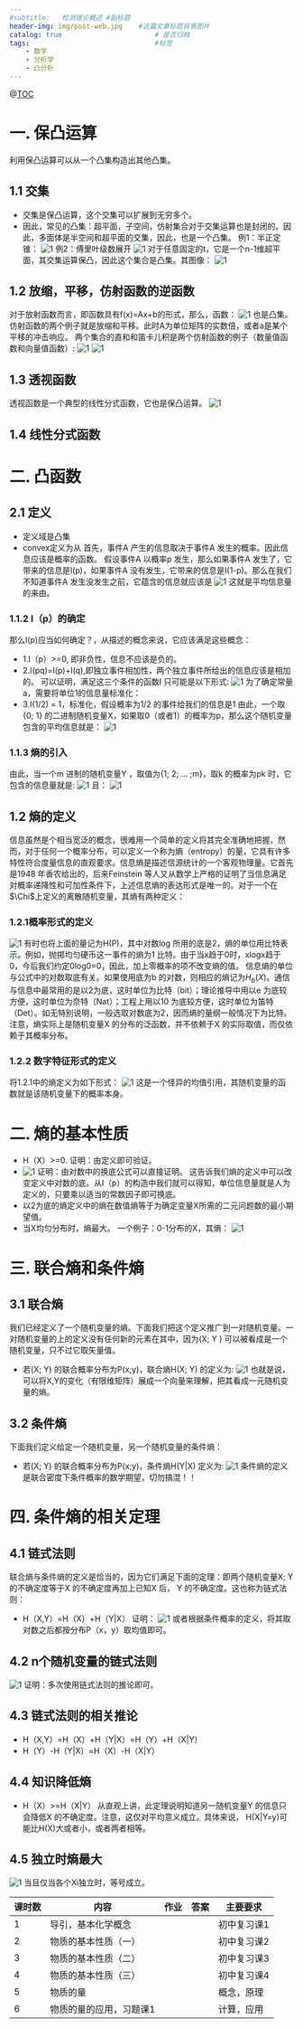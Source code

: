 ```yaml
---
#subtitle:   检测理论概述 #副标题
header-img: img/post-web.jpg    #这篇文章标题背景图片
catalog: true                       # 是否归档
tags:                               #标签
    - 数学
    - 分析学
    - 凸分析
---
```


@[TOC](凸分析)

# 一. 保凸运算
利用保凸运算可以从一个凸集构造出其他凸集。
## 1.1 交集
* 交集是保凸运算，这个交集可以扩展到无穷多个。
* 因此，常见的凸集：超平面，子空间，仿射集合对于交集运算也是封闭的。因此，多面体是半空间和超平面的交集，因此，也是一个凸集。
例1：半正定锥：
![1](https://raw.githubusercontent.com/jaylencheng/blogimages/master/19-9-30-1.png)
例2：傅里叶级数展开
![1](https://raw.githubusercontent.com/jaylencheng/blogimages/master/19-9-30-2.png)
对于任意固定的t，它是一个n-1维超平面，其交集运算保凸，因此这个集合是凸集。其图像：
![1](https://raw.githubusercontent.com/jaylencheng/blogimages/master/19-9-30-3.png)

## 1.2 放缩，平移，仿射函数的逆函数
对于放射函数而言，即函数具有f(x)=Ax+b的形式，那么，函数：
![1](https://raw.githubusercontent.com/jaylencheng/blogimages/master/19-9-30-4.gif)
也是凸集。
仿射函数的两个例子就是放缩和平移。此时A为单位矩阵的实数倍，或者a是某个平移的冲击响应。
两个集合的直和和笛卡儿积是两个仿射函数的例子（数量值函数和向量值函数）:
![1](https://raw.githubusercontent.com/jaylencheng/blogimages/master/19-9-30-5.png)
![1](https://raw.githubusercontent.com/jaylencheng/blogimages/master/19-9-30-6.png)

## 1.3 透视函数
透视函数是一个典型的线性分式函数，它也是保凸运算。
![1](https://raw.githubusercontent.com/jaylencheng/blogimages/master/19-9-30-7.png)

## 1.4 线性分式函数

# 二. 凸函数
## 2.1 定义
* 定义域是凸集
* convex定义为从
首先，事件A 产生的信息取决于事件A 发生的概率。因此信息应该是概率的函数。
假设事件A 以概率p 发生，那么如果事件A 发生了，它带来的信息是I(p)，如果事件A 没有发生，它带来的信息是I(1-p)。那么在我们不知道事件A 发生没发生之前，它蕴含的信息就应该是
![1](https://raw.githubusercontent.com/jaylencheng/blogimages/master/19-9-29-2.png)
这就是平均信息量的来由。
### 1.1.2 I（p）的确定
那么I(p)应当如何确定？，从描述的概念来说，它应该满足这些概念：
* 1.I（p）>=0, 即非负性，信息不应该是负的。
* 2.I(pq)=I(p)+I(q),即独立事件相加性，两个独立事件所给出的信息应该是相加的。
可以证明，满足这三个条件的函数I 只可能是以下形式:
![1](https://raw.githubusercontent.com/jaylencheng/blogimages/master/19-9-29-3.gif)
为了确定常量a，需要将单位1的信息量标准化：
* 3.I(1/2) = 1，标准化，假设概率为1/2 的事件给我们的信息是1
由此，一个取{0; 1} 的二进制随机变量X，如果取0（或者1）的概率为p，那么这个随机变量包含的平均信息就是：
![1](https://raw.githubusercontent.com/jaylencheng/blogimages/master/19-9-29-4.png)
### 1.1.3 熵的引入
由此，当一个m 进制的随机变量Y ，取值为{1; 2; ... ;m}，取k 的概率为pk 时，它包含的信息量就是:
![1](https://raw.githubusercontent.com/jaylencheng/blogimages/master/19-9-29-5.png)
且：
![1](https://raw.githubusercontent.com/jaylencheng/blogimages/master/19-9-29-6.png)
## 1.2 熵的定义
信息虽然是个相当宽泛的概念，很难用一个简单的定义将其完全准确地把握，然而，对于任何一个概率分布，可以定义一个称为熵（entropy）的量，它具有许多特性符合度量信息的直观要求。信息熵是描述信源统计的一个客观物理量。它首先是1948 年香农给出的，后来Feinstein 等人又从数学上严格的证明了当信息满足对概率递降性和可加性条件下，上述信息熵的表达形式是唯一的。对于一个在$\Chi$上定义的离散随机变量，其熵有两种定义：
### 1.2.1概率形式的定义
![1](https://raw.githubusercontent.com/jaylencheng/blogimages/master/19-9-29-7.png)
有时也将上面的量记为H(P)，其中对数log 所用的底是2，熵的单位用比特表示。例如，抛掷均匀硬币这一事件的熵为1 比特。由于当x趋于0时，xlogx趋于0，今后我们约定0log0=0，因此，加上零概率的项不改变熵的值。
信息熵的单位与公式中的对数取底有关。如果使用底为b 的对数，则相应的熵记为$H_b(X)$。通信与信息中最常用的是以2为底，这时单位为比特（bit）；理论推导中用以e 为底较方便，这时单位为奈特（Nat）；工程上用以10 为底较方便，这时单位为笛特（Det）。如无特别说明，一般选取对数底为2，因而熵的量纲一般情况下为比特。注意，熵实际上是随机变量X 的分布的泛函数，并不依赖于X 的实际取值，而仅依赖于其概率分布。
### 1.2.2 数字特征形式的定义
将1.2.1中的熵定义为如下形式：
![1](https://raw.githubusercontent.com/jaylencheng/blogimages/master/19-9-29-8.png)
这是一个怪异的均值引用，其随机变量的函数就是该随机变量下的概率本身。

# 二. 熵的基本性质
* H（X）>=0.
证明：由定义即可验证。
* ![1](https://raw.githubusercontent.com/jaylencheng/blogimages/master/19-9-29-9.png)
证明：由对数中的换底公式可以直接证明。
这告诉我们熵的定义中可以改变定义中对数的底。从I（p）的构造中我们就可以得知，单位信息量就是人为定义的，只要乘以适当的常数因子即可换底。
* 以2为底的熵定义中的熵在数值熵等于为确定变量X所需的二元问题数的最小期望值。
* 当X均匀分布时，熵最大。
一个例子：0-1分布的X，其熵：
![1](https://raw.githubusercontent.com/jaylencheng/blogimages/master/19-9-29-10.png)

# 三. 联合熵和条件熵
## 3.1 联合熵
我们已经定义了一个随机变量的熵。下面我们把这个定义推广到一对随机变量。一对随机变量的上的定义没有任何新的元素在其中，因为(X; Y ) 可以被看成是一个随机变量，只不过它取矢量值。
* 若(X; Y) 的联合概率分布为P(x;y)，联合熵H(X; Y) 的定义为:
![1](https://raw.githubusercontent.com/jaylencheng/blogimages/master/19-9-29-11.png)
也就是说，可以将X,Y的变化（有限维矩阵）展成一个向量来理解，把其看成一元随机变量的熵。
## 3.2 条件熵
下面我们定义给定一个随机变量，另一个随机变量的条件熵：
* 若(X; Y) 的联合概率分布为P(x;y)，条件熵H(Y|X) 定义为:
![1](https://raw.githubusercontent.com/jaylencheng/blogimages/master/19-9-29-12.png)
条件熵的定义是联合密度下条件概率的数学期望，切勿搞混！！

# 四. 条件熵的相关定理
## 4.1 链式法则
联合熵与条件熵的定义是恰当的，因为它们满足下面的定理：即两个随机变量X; Y 的不确定度等于X 的不确定度再加上已知X 后， Y 的不确定度。这也称为链式法则：
* H（X,Y）=H（X）+H（Y|X）
证明：
![1](https://raw.githubusercontent.com/jaylencheng/blogimages/master/19-9-29-13.png)
或者根据条件概率的定义，将其取对数之后都按分布P（x，y）取均值即可。
## 4.2 n个随机变量的链式法则
![1](https://raw.githubusercontent.com/jaylencheng/blogimages/master/19-9-29-14.png)
证明：多次使用链式法则的推论即可。
## 4.3 链式法则的相关推论
* H（X,Y）=H（X）+H（Y|X）=H（Y）+H（X|Y）
* H（Y）-H（Y|X）=H（X）-H（X|Y）
## 4.4 知识降低熵
* H（X）>=H（X|Y）
从直观上讲，此定理说明知道另一随机变量Y 的信息只会降低X 的不确定度。注意，这仅对平均意义成立。具体来说， H(X|Y=y)可能比H(X)大或者小，或者两者相等。
## 4.5 独立时熵最大
![1](https://raw.githubusercontent.com/jaylencheng/blogimages/master/19-9-29-15.png)
当且仅当各个Xi独立时，等号成立。

| 课时数 | 内容                    | 作业 | 答案 | 主要要求    |
| ------ | ----------------------- | ---- | ---- | ----------- |
| 1      | 导引，基本化学概念      |      |      | 初中复习课1 |
| 2      | 物质的基本性质（一）    |      |      | 初中复习课2 |
| 3      | 物质的基本性质（二）    |      |      | 初中复习课3 |
| 4      | 物质的基本性质（三）    |      |      | 初中复习课4 |
| 5      | 物质的量                |      |      | 概念，原理  |
| 6      | 物质的量的应用，习题课1 |      |      | 计算，应用  |